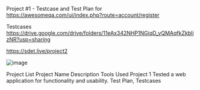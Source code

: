 Project #1 - Testcase and Test Plan for https://awesomeqa.com/ui/index.php?route=account/register

Testcases
https://drive.google.com/drive/folders/11eAx342NHP1NGiqD_yQMAqfkZkbIjzNR?usp=sharing

https://sdet.live/project2

![image](https://github.com/zxcv8/SoftwareTestingProject6x/assets/165972257/e3b8da3f-e411-44b5-b051-41d8d279425a)



Project List
Project Name	Description	Tools Used
Project 1	Tested a web application for functionality and usability.	Test Plan, Testcases
